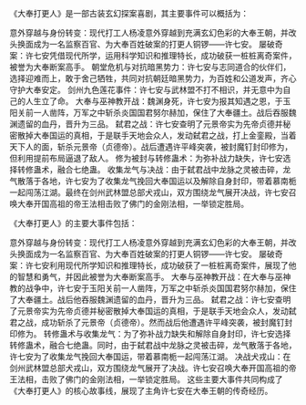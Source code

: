 《大奉打更人》是一部古装玄幻探案喜剧，其主要事件可以概括为：

意外穿越与身份转变：现代打工人杨凌意外穿越到充满玄幻色彩的大奉王朝，并改头换面成为一名监察百官、为大奉百姓破案的打更人铜锣——许七安。
屡破奇案：许七安凭借现代所学，运用科学知识和推理特长，成功破获一桩桩离奇案件，被誉为大奉断案高手。
朝堂危机与对抗暗黑势力：许七安与志同道合的伙伴们，选择迎难而上，敢于舍己牺牲，共同对抗朝廷暗黑势力，为百姓和公道发声，齐心守护大奉安定。
剑州九色莲花事件：许七安与武林盟不打不相识，并无意中为自己的人生立了命。
大奉与巫神教开战：魏渊身死，许七安为报其知遇之恩，于玉阳关前一人凿阵，万军之中斩杀炎国国君努尔赫加，保住了大奉疆土。战后吞服魏渊遗留的血丹，晋升为三品。
弑君之战：许七安查明了元景帝实为先帝贞德并秘密散掉大奉国运的真相，于是联手天地会众人，发动弑君之战，打上金銮殿，当着天下人的面，斩杀元景帝（贞德帝）。战后遭遇许平峰突袭，被封魔钉封印修为，但利用提前布局逼退了敌人。
修为被封与转修蛊术：为弥补战力缺失，许七安选择转修蛊术，融合七绝蛊。
收集龙气与决战：由于弑君战中龙脉之灵被击碎，龙气散落于各地，许七安为了收集龙气挽回大奉国运以及解除自身封印，带着慕南栀一起闯荡江湖。最终在剑州武林盟总部犬戎山，双方围绕龙气展开决战，许七安召唤大奉开国高祖的帝王法相击败了佛门的金刚法相，一举锁定胜局。


《大奉打更人》的主要大事件包括：

意外穿越与身份转变：现代打工人杨凌意外穿越到充满玄幻色彩的大奉王朝，并改头换面成为一名监察百官、为大奉百姓破案的打更人铜锣——许七安。
屡破奇案：许七安利用现代所学知识和推理特长，成功破获了一桩桩离奇案件，展现了他的智慧和勇气，并因此被誉为大奉断案高手。
大奉与巫神教开战：在大奉与巫神教的战争中，许七安于玉阳关前一人凿阵，万军之中斩杀炎国国君努尔赫加，保住了大奉疆土。战后他吞服魏渊遗留的血丹，晋升为三品。
弑君之战：许七安查明了元景帝实为先帝贞德并秘密散掉大奉国运的真相，于是联手天地会众人，发动弑君之战，成功斩杀了元景帝（贞德帝）。然而战后他遭遇许平峰突袭，被封魔钉封印修为。
转修蛊术与收集龙气：为了弥补战力缺失和解除自身封印，许七安选择转修蛊术，融合七绝蛊。同时，由于弑君战中龙脉之灵被击碎，龙气散落于各地，许七安为了收集龙气挽回大奉国运，带着慕南栀一起闯荡江湖。
决战犬戎山：在剑州武林盟总部犬戎山，双方围绕龙气展开了决战。许七安召唤大奉开国高祖的帝王法相，击败了佛门的金刚法相，一举锁定胜局。
这些主要大事件共同构成了《大奉打更人》的核心故事线，展现了主角许七安在大奉王朝的传奇经历。